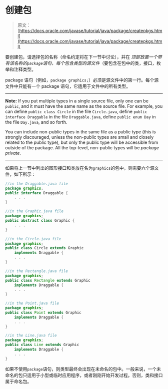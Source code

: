 # 创建包

> 原文： [https://docs.oracle.com/javase/tutorial/java/package/createpkgs.html](https://docs.oracle.com/javase/tutorial/java/package/createpkgs.html)

要创建包，请选择包的名称（命名约定将在下一节中讨论），并在 _顶部放置一个带有该名称的`package`语句，每个包含类型的源文件_（要包含在包中的类，接口，枚举和注释类型。

package 语句（例如，`package graphics;`）必须是源文件中的第一行。每个源文件中只能有一个 package 语句，它适用于文件中的所有类型。

* * *

**Note:** If you put multiple types in a single source file, only one can be `public`, and it must have the same name as the source file. For example, you can define `public class Circle` in the file `Circle.java`, define `public interface Draggable` in the file `Draggable.java`, define `public enum Day` in the file `Day.java`, and so forth.

You can include non-public types in the same file as a public type (this is strongly discouraged, unless the non-public types are small and closely related to the public type), but only the public type will be accessible from outside of the package. All the top-level, non-public types will be _package private_.

* * *

如果将上一节中列出的图形接口和类放在名为`graphics`的包中，则需要六个源文件，如下所示：

```java
//in the Draggable.java file
package graphics;
public interface Draggable {
    . . .
}

//in the Graphic.java file
package graphics;
public abstract class Graphic {
    . . .
}

//in the Circle.java file
package graphics;
public class Circle extends Graphic
    implements Draggable {
    . . .
}

//in the Rectangle.java file
package graphics;
public class Rectangle extends Graphic
    implements Draggable {
    . . .
}

//in the Point.java file
package graphics;
public class Point extends Graphic
    implements Draggable {
    . . .
}

//in the Line.java file
package graphics;
public class Line extends Graphic
    implements Draggable {
    . . .
}
```

如果不使用`package`语句，则类型最终会出现在未命名的包中。一般来说，一个未命名的包只适用于小型或临时应用程序，或者刚刚开始开发过程。否则，类和接口属于命名包。